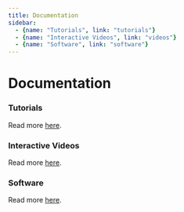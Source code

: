 ```yaml
---
title: Documentation
sidebar: 
  - {name: "Tutorials", link: "tutorials"}
  - {name: "Interactive Videos", link: "videos"}
  - {name: "Software", link: "software"}
---
```


# Documentation

### Tutorials
Read more [here](tutorials).

### Interactive Videos
Read more [here](videos).

### Software
Read more [here](software).

